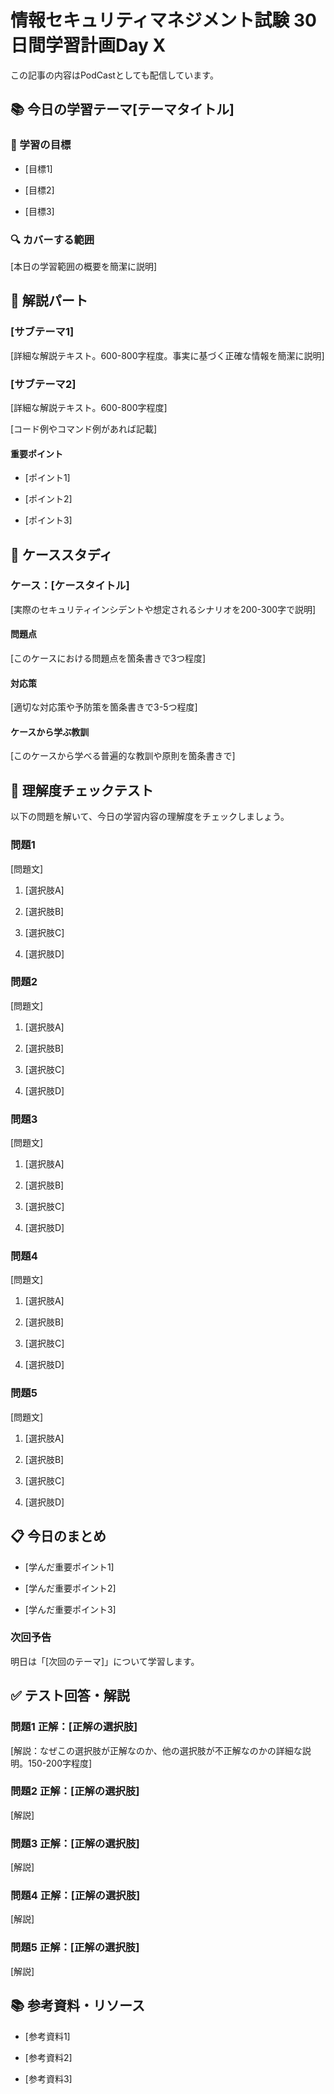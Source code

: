 # 情報セキュリティマネジメント試験 30日間学習計画Day X

この記事の内容はPodCastとしても配信しています。
<!-- PodCastのURLを載せる -->

## 📚 今日の学習テーマ[テーマタイトル]

### 📝 学習の目標

* [目標1]

* [目標2]

* [目標3]

### 🔍 カバーする範囲

[本日の学習範囲の概要を簡潔に説明]

## 📖 解説パート

### [サブテーマ1]

[詳細な解説テキスト。600-800字程度。事実に基づく正確な情報を簡潔に説明]

### [サブテーマ2]

[詳細な解説テキスト。600-800字程度]

[コード例やコマンド例があれば記載]

#### 重要ポイント

* [ポイント1]

* [ポイント2]

* [ポイント3]

## 🏢 ケーススタディ

### ケース：[ケースタイトル]

[実際のセキュリティインシデントや想定されるシナリオを200-300字で説明]

#### 問題点

[このケースにおける問題点を箇条書きで3つ程度]

#### 対応策

[適切な対応策や予防策を箇条書きで3-5つ程度]

#### ケースから学ぶ教訓

[このケースから学べる普遍的な教訓や原則を箇条書きで]

## 📝 理解度チェックテスト

以下の問題を解いて、今日の学習内容の理解度をチェックしましょう。

### 問題1

[問題文]

1. [選択肢A]

2. [選択肢B]

3. [選択肢C]

4. [選択肢D]

### 問題2

[問題文]

1. [選択肢A]

2. [選択肢B]

3. [選択肢C]

4. [選択肢D]

### 問題3

[問題文]

1. [選択肢A]

2. [選択肢B]

3. [選択肢C]

4. [選択肢D]

### 問題4

[問題文]

1. [選択肢A]

2. [選択肢B]

3. [選択肢C]

4. [選択肢D]

### 問題5

[問題文]

1. [選択肢A]

2. [選択肢B]

3. [選択肢C]

4. [選択肢D]

## 📋 今日のまとめ

* [学んだ重要ポイント1]

* [学んだ重要ポイント2]

* [学んだ重要ポイント3]

### 次回予告

明日は「[次回のテーマ]」について学習します。

## ✅ テスト回答・解説

### 問題1 正解：[正解の選択肢]

[解説：なぜこの選択肢が正解なのか、他の選択肢が不正解なのかの詳細な説明。150-200字程度]

### 問題2 正解：[正解の選択肢]

[解説]

### 問題3 正解：[正解の選択肢]

[解説]

### 問題4 正解：[正解の選択肢]

[解説]

### 問題5 正解：[正解の選択肢]

[解説]

## 📚 参考資料・リソース

* [参考資料1]

* [参考資料2]

* [参考資料3]
